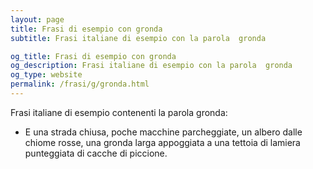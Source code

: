 ```yaml
---
layout: page
title: Frasi di esempio con gronda 
subtitle: Frasi italiane di esempio con la parola  gronda

og_title: Frasi di esempio con gronda 
og_description: Frasi italiane di esempio con la parola  gronda
og_type: website
permalink: /frasi/g/gronda.html
---
```


Frasi italiane di esempio contenenti la parola gronda:


- E una strada chiusa, poche macchine parcheggiate, un albero dalle chiome rosse, una gronda larga appoggiata a una tettoia di lamiera punteggiata di cacche di piccione.
